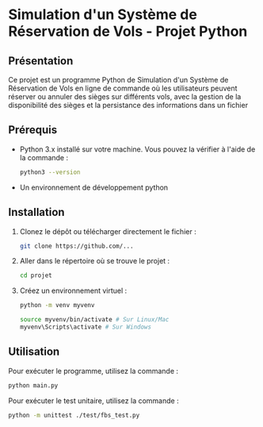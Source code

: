 
# Simulation d'un Système de Réservation de Vols - Projet Python

## Présentation

Ce projet est un programme Python de Simulation d'un Système de Réservation de Vols en ligne de commande où les utilisateurs peuvent réserver
ou annuler des sièges sur différents vols, avec la gestion de la disponibilité des sièges et la
persistance des informations dans un fichier

##  Prérequis

- Python 3.x installé sur votre machine. Vous pouvez la vérifier à l'aide de la commande :
    ```bash
    python3 --version
    ```
- Un environnement de développement python

## Installation

1. Clonez le dépôt ou télécharger directement le fichier :
    ```bash
   git clone https://github.com/...
   ```
2. Aller dans le répertoire où se trouve le projet :
    ```bash
    cd projet
   ```
3. Créez un environnement virtuel :
   ```bash
   python -m venv myvenv
   
   source myvenv/bin/activate # Sur Linux/Mac
   myvenv\Scripts\activate # Sur Windows
   ```
## Utilisation

Pour exécuter le programme, utilisez la commande :
```bash
python main.py
```

Pour exécuter le test unitaire, utilisez la commande :
```bash
python -m unittest ./test/fbs_test.py
```